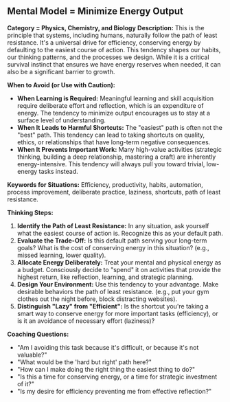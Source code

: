 ## Mental Model = Minimize Energy Output

**Category = Physics, Chemistry, and Biology**
**Description:** 
This is the principle that systems, including humans, naturally follow the path of least resistance. It's a universal drive for efficiency, conserving energy by defaulting to the easiest course of action. This tendency shapes our habits, our thinking patterns, and the processes we design. While it is a critical survival instinct that ensures we have energy reserves when needed, it can also be a significant barrier to growth.

**When to Avoid (or Use with Caution):**
- **When Learning is Required:** Meaningful learning and skill acquisition require deliberate effort and reflection, which is an expenditure of energy. The tendency to minimize output encourages us to stay at a surface level of understanding.
- **When It Leads to Harmful Shortcuts:** The "easiest" path is often not the "best" path. This tendency can lead to taking shortcuts on quality, ethics, or relationships that have long-term negative consequences.
- **When It Prevents Important Work:** Many high-value activities (strategic thinking, building a deep relationship, mastering a craft) are inherently energy-intensive. This tendency will always pull you toward trivial, low-energy tasks instead.

**Keywords for Situations:**
Efficiency, productivity, habits, automation, process improvement, deliberate practice, laziness, shortcuts, path of least resistance.

**Thinking Steps:**
1. **Identify the Path of Least Resistance:** In any situation, ask yourself what the easiest course of action is. Recognize this as your default path.
2. **Evaluate the Trade-Off:** Is this default path serving your long-term goals? What is the cost of conserving energy in this situation? (e.g., missed learning, lower quality).
3. **Allocate Energy Deliberately:** Treat your mental and physical energy as a budget. Consciously decide to "spend" it on activities that provide the highest return, like reflection, learning, and strategic planning.
4. **Design Your Environment:** Use this tendency to your advantage. Make desirable behaviors the path of least resistance. (e.g., put your gym clothes out the night before, block distracting websites).
5. **Distinguish "Lazy" from "Efficient":** Is the shortcut you're taking a smart way to conserve energy for more important tasks (efficiency), or is it an avoidance of necessary effort (laziness)?

**Coaching Questions:**
- "Am I avoiding this task because it's difficult, or because it's not valuable?"
- "What would be the 'hard but right' path here?"
- "How can I make doing the right thing the easiest thing to do?"
- "Is this a time for conserving energy, or a time for strategic investment of it?"
- "Is my desire for efficiency preventing me from effective reflection?"